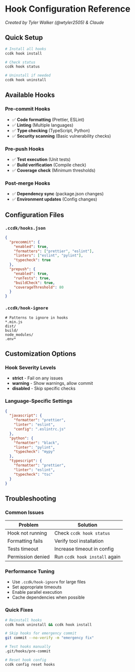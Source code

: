 # Hook Configuration Reference

*Created by Tyler Walker (@wtyler2505) & Claude*

## Quick Setup

```bash
# Install all hooks
ccdk hook install

# Check status
ccdk hook status

# Uninstall if needed
ccdk hook uninstall
```

## Available Hooks

### Pre-commit Hooks
- ✅ **Code formatting** (Prettier, ESLint)
- ✅ **Linting** (Multiple languages)
- ✅ **Type checking** (TypeScript, Python)
- ✅ **Security scanning** (Basic vulnerability checks)

### Pre-push Hooks
- ✅ **Test execution** (Unit tests)
- ✅ **Build verification** (Compile check)
- ✅ **Coverage check** (Minimum thresholds)

### Post-merge Hooks
- ✅ **Dependency sync** (package.json changes)
- ✅ **Environment updates** (Config changes)

## Configuration Files

### `.ccdk/hooks.json`
```json
{
  "precommit": {
    "enabled": true,
    "formatters": ["prettier", "eslint"],
    "linters": ["eslint", "pylint"],
    "typecheck": true
  },
  "prepush": {
    "enabled": true,
    "runTests": true,
    "buildCheck": true,
    "coverageThreshold": 80
  }
}
```

### `.ccdk/hook-ignore`
```
# Patterns to ignore in hooks
*.min.js
dist/
build/
node_modules/
.env*
```

## Customization Options

### Hook Severity Levels
- **strict** - Fail on any issues
- **warning** - Show warnings, allow commit
- **disabled** - Skip specific checks

### Language-Specific Settings
```json
{
  "javascript": {
    "formatter": "prettier",
    "linter": "eslint",
    "config": ".eslintrc.js"
  },
  "python": {
    "formatter": "black",
    "linter": "pylint",
    "typecheck": "mypy"
  },
  "typescript": {
    "formatter": "prettier",
    "linter": "eslint",
    "typecheck": "tsc"
  }
}
```

## Troubleshooting

### Common Issues
| Problem | Solution |
|---------|----------|
| Hook not running | Check `ccdk hook status` |
| Formatting fails | Verify tool installation |
| Tests timeout | Increase timeout in config |
| Permission denied | Run `ccdk hook install` again |

### Performance Tuning
- Use `.ccdk/hook-ignore` for large files
- Set appropriate timeouts
- Enable parallel execution
- Cache dependencies when possible

### Quick Fixes
```bash
# Reinstall hooks
ccdk hook uninstall && ccdk hook install

# Skip hooks for emergency commit
git commit --no-verify -m "emergency fix"

# Test hooks manually
.git/hooks/pre-commit

# Reset hook config
ccdk config reset hooks
```